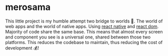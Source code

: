 # merosama
This little project is my humble attempt two bridge to worlds 🚠. The world of web apps and the world of native apps. Using [react native](https://facebook.github.io/react-native/) and [react dom](https://reactjs.org/). Majority of code share the same base. This means that almost every screen and component you see is a universal one, shared between those two platforms. This reduces the codebase to maintain, thus reducing the cost of development 💰!
